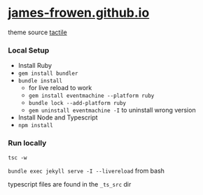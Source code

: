 # [james-frowen.github.io](https://james-frowen.github.io)

theme source [tactile](https://github.com/pages-themes/tactile)


### Local Setup

- Install Ruby
- `gem install bundler`
- `bundle install`
  - for live reload to work
  - `gem install eventmachine --platform ruby`
  - `bundle lock --add-platform ruby`
  - `gem uninstall eventmachine -I` to uninstall wrong version
- Install Node and Typescript
- `npm install`

### Run locally

`tsc -w`

`bundle exec jekyll serve -I --livereload` from bash


typescript files are found in the `_ts_src` dir

